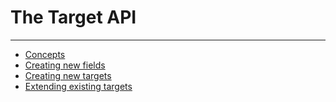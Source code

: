 # The Target API

---

- [Concepts](target-api-concepts.md)
- [Creating new fields](target-api-new-fields.md)
- [Creating new targets](target-api-new-targets.md)
- [Extending existing targets](target-api-extending-targets.md)

